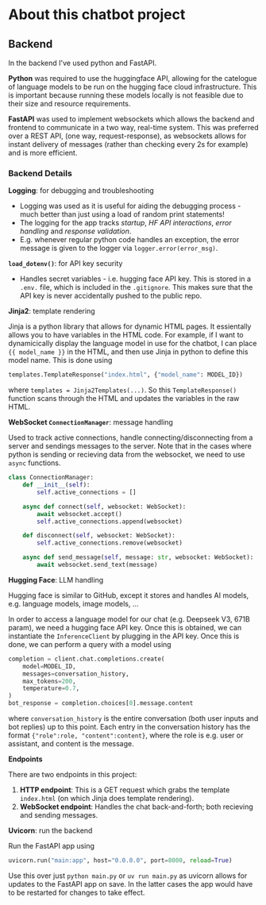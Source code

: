 # About this chatbot project

## Backend

In the backend I've used python and FastAPI.

**Python** was required to use the huggingface API, allowing for the catelogue of language models to be run on the hugging face cloud infrastructure. This is important because running these models locally is not feasible due to their size and resource requirements.

**FastAPI** was used to implement websockets which allows the backend and frontend to communicate in a two way, real-time system. This was preferred over a REST API, (one way, request-response), as websockets allows for instant delivery of messages (rather than checking every 2s for example) and is more efficient.

### Backend Details

**Logging**: for debugging and troubleshooting

-   Logging was used as it is useful for aiding the debugging process - much better than just using a load of random print statements!
-   The logging for the app tracks _startup_, _HF API interactions_, _error handling_ and _response validation_.
-   E.g. whenever regular python code handles an exception, the error message is given to the logger via `logger.error(error_msg)`.

**`load_dotenv()`**: for API key security

-   Handles secret variables - i.e. hugging face API key. This is stored in a `.env.` file, which is included in the `.gitignore`. This makes sure that the API key is never accidentally pushed to the public repo.

**Jinja2**: template rendering

Jinja is a python library that allows for dynamic HTML pages. It essientally allows you to have variables in the HTML code. For example, if I want to dynamicically display the language model in use for the chatbot, I can place `{{ model_name }}` in the HTML, and then use Jinja in python to define this model name. This is done using

```python
templates.TemplateResponse("index.html", {"model_name": MODEL_ID})
```

where `templates = Jinja2Templates(...)`. So this `TemplateResponse()` function scans through the HTML and updates the variables in the raw HTML.

**WebSocket `ConnectionManager`**: message handling

Used to track active connections, handle connecting/disconnecting from a server and sendings messages to the server. Note that in the cases where python is sending or recieving data from the websocket, we need to use `async` functions.

```python
class ConnectionManager:
    def __init__(self):
        self.active_connections = []

    async def connect(self, websocket: WebSocket):
        await websocket.accept()
        self.active_connections.append(websocket)

    def disconnect(self, websocket: WebSocket):
        self.active_connections.remove(websocket)

    async def send_message(self, message: str, websocket: WebSocket):
        await websocket.send_text(message)
```

**Hugging Face**: LLM handling

Hugging face is similar to GitHub, except it stores and handles AI models, e.g. language models, image models, ...

In order to access a language model for our chat (e.g. Deepseek V3, 671B param), we need a hugging face API key. Once this is obtained, we can instantiate the `InferenceClient` by plugging in the API key. Once this is done, we can perform a query with a model using

```python
completion = client.chat.completions.create(
    model=MODEL_ID,
    messages=conversation_history,
    max_tokens=200,
    temperature=0.7,
)
bot_response = completion.choices[0].message.content
```

where `conversation_history` is the entire conversation (both user inputs and bot replies) up to this point. Each entry in the conversation history has the format `{"role":role, "content":content}`, where the role is e.g. user or assistant, and content is the message.

**Endpoints**

There are two endpoints in this project:

1. **HTTP endpoint**: This is a GET request which grabs the template `index.html` (on which Jinja does template rendering).
2. **WebSocket endpoint**: Handles the chat back-and-forth; both recieving and sending messages.

**Uvicorn**: run the backend

Run the FastAPI app using

```python
uvicorn.run("main:app", host="0.0.0.0", port=8000, reload=True)
```

Use this over just `python main.py` or `uv run main.py` as uvicorn allows for updates to the FastAPI app on save. In the latter cases the app would have to be restarted for changes to take effect.
